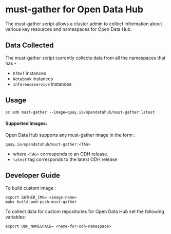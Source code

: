 # must-gather for Open Data Hub

The must-gather script allows a cluster admin to collect information about various key resources and namespaces
for Open Data Hub.

## Data Collected

The must-gather script currently collects data from all the namespaces that has -
- `KfDef` instances
- `Notebook` instances
- `Inferenceservice` instances


## Usage

```
oc adm must-gather --image=quay.io/opendatahub/must-gather:latest
```

#### Supported Images:

Open Data Hub supports any must-gather image in the form : 
```
quay.io/opendatahub/must-gather:<TAG>
```
- where `<TAG>` corresponds to an ODH release.
- `latest` tag corresponds to the latest ODH release

## Developer Guide

To build custom image :

```
export GATHER_IMG= <image-name>
make build-and-push-must-gather

```

To collect data for custom repositories for Open Data Hub set the following variables:

```
export ODH_NAMESPACE= <name-for-odh-namespace>